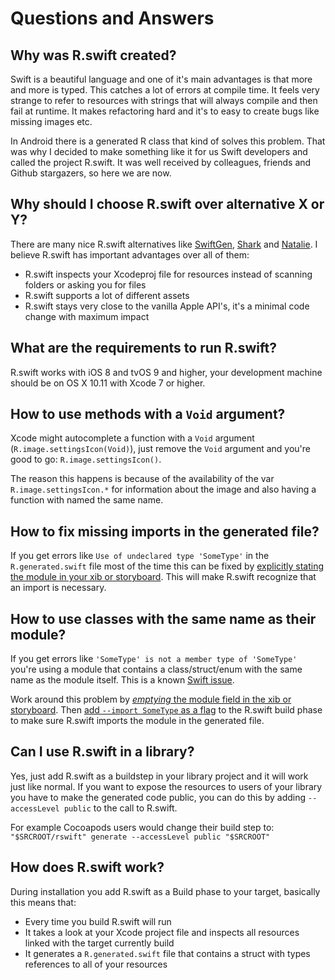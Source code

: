 # Questions and Answers

## Why was R.swift created?

Swift is a beautiful language and one of it's main advantages is that more and more is typed. This catches a lot of errors at compile time. It feels very strange to refer to resources with strings that will always compile and then fail at runtime. It makes refactoring hard and it's to easy to create bugs like missing images etc.

In Android there is a generated R class that kind of solves this problem. That was why I decided to make something like it for us Swift developers and called the project R.swift. It was well received by colleagues, friends and Github stargazers, so here we are now.

## Why should I choose R.swift over alternative X or Y?

There are many nice R.swift alternatives like [SwiftGen](https://github.com/AliSoftware/SwiftGen), [Shark](https://github.com/kaandedeoglu/Shark) and [Natalie](https://github.com/krzyzanowskim/Natalie). I believe R.swift has important advantages over all of them:
- R.swift inspects your Xcodeproj file for resources instead of scanning folders or asking you for files
- R.swift supports a lot of different assets
- R.swift stays very close to the vanilla Apple API's, it's a minimal code change with maximum impact

## What are the requirements to run R.swift?

R.swift works with iOS 8 and tvOS 9 and higher, your development machine should be on OS X 10.11 with Xcode 7 or higher.

## How to use methods with a `Void` argument?

Xcode might autocomplete a function with a `Void` argument (`R.image.settingsIcon(Void)`), just remove the `Void` argument and you're good to go: `R.image.settingsIcon()`.

The reason this happens is because of the availability of the var `R.image.settingsIcon.*` for information about the image and also having a function with named the same name.

## How to fix missing imports in the generated file?

If you get errors like `Use of undeclared type 'SomeType'` in the `R.generated.swift` file most of the time this can be fixed by [explicitly stating the module in your xib or storyboard](Images/ExplicitCustomModule.png). This will make R.swift recognize that an import is necessary.

## How to use classes with the same name as their module?

If you get errors like `'SomeType' is not a member type of 'SomeType'` you're using a module that contains a class/struct/enum with the same name as the module itself. This is a known [Swift issue](https://bugs.swift.org/browse/SR-898).

Work around this problem by [*emptying* the module field in the xib or storyboard](Images/ExplicitCustomModule.png). Then [add `--import SomeType` as a flag](Images/CustomImport.png) to the R.swift build phase to make sure R.swift imports the module in the generated file.

## Can I use R.swift in a library?

Yes, just add R.swift as a buildstep in your library project and it will work just like normal. If you want to expose the resources to users of your library you have to make the generated code public, you can do this by adding `--accessLevel public` to the call to R.swift.

For example Cocoapods users would change their build step to: `"$SRCROOT/rswift" generate --accessLevel public "$SRCROOT"`

## How does R.swift work?

During installation you add R.swift as a Build phase to your target, basically this means that:
- Every time you build R.swift will run
- It takes a look at your Xcode project file and inspects all resources linked with the target currently build
- It generates a `R.generated.swift` file that contains a struct with types references to all of your resources

